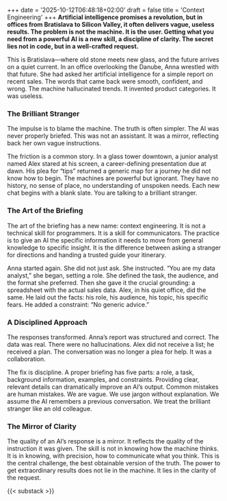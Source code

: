 +++
date = '2025-10-12T06:48:18+02:00'
draft = false
title = 'Context Engineering'
+++
**Artificial intelligence promises a revolution, but in offices from Bratislava to Silicon Valley, it often delivers vague, useless results. The problem is not the machine. It is the user. Getting what you need from a powerful AI is a new skill, a discipline of clarity. The secret lies not in code, but in a well-crafted request.**

This is Bratislava—where old stone meets new glass, and the future arrives on a quiet current. In an office overlooking the Danube, Anna wrestled with that future. She had asked her artificial intelligence for a simple report on recent sales. The words that came back were smooth, confident, and wrong. The machine hallucinated trends. It invented product categories. It was useless.

### The Brilliant Stranger

The impulse is to blame the machine. The truth is often simpler. The AI was never properly briefed. This was not an assistant. It was a mirror, reflecting back her own vague instructions.

The friction is a common story. In a glass tower downtown, a junior analyst named Alex stared at his screen, a career-defining presentation due at dawn. His plea for “tips” returned a generic map for a journey he did not know how to begin. The machines are powerful but ignorant. They have no history, no sense of place, no understanding of unspoken needs. Each new chat begins with a blank slate. You are talking to a brilliant stranger.

### The Art of the Briefing

The art of the briefing has a new name: context engineering. It is not a technical skill for programmers. It is a skill for communicators. The practice is to give an AI the specific information it needs to move from general knowledge to specific insight. It is the difference between asking a stranger for directions and handing a trusted guide your itinerary.

Anna started again. She did not just ask. She instructed. “You are my data analyst,” she began, setting a role. She defined the task, the audience, and the format she preferred. Then she gave it the crucial grounding: a spreadsheet with the actual sales data. Alex, in his quiet office, did the same. He laid out the facts: his role, his audience, his topic, his specific fears. He added a constraint: “No generic advice.”

### A Disciplined Approach

The responses transformed. Anna’s report was structured and correct. The data was real. There were no hallucinations. Alex did not receive a list; he received a plan. The conversation was no longer a plea for help. It was a collaboration.

The fix is discipline. A proper briefing has five parts: a role, a task, background information, examples, and constraints. Providing clear, relevant details can dramatically improve an AI’s output. Common mistakes are human mistakes. We are vague. We use jargon without explanation. We assume the AI remembers a previous conversation. We treat the brilliant stranger like an old colleague.

### The Mirror of Clarity

The quality of an AI’s response is a mirror. It reflects the quality of the instruction it was given. The skill is not in knowing how the machine thinks. It is in knowing, with precision, how to communicate what you think. This is the central challenge, the best obtainable version of the truth. The power to get extraordinary results does not lie in the machine. It lies in the clarity of the request.

{{< substack >}}
